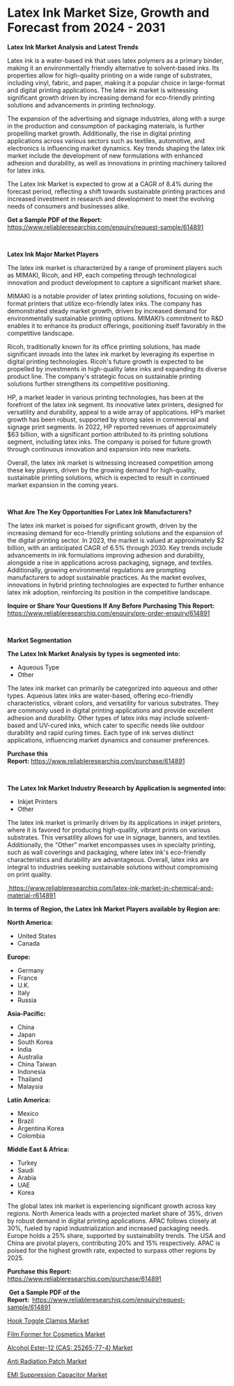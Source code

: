 <p><h1>Latex Ink Market Size, Growth and Forecast from 2024 - 2031</h1></p><p><strong>Latex Ink Market Analysis and Latest Trends</strong></p>
<p><p>Latex ink is a water-based ink that uses latex polymers as a primary binder, making it an environmentally friendly alternative to solvent-based inks. Its properties allow for high-quality printing on a wide range of substrates, including vinyl, fabric, and paper, making it a popular choice in large-format and digital printing applications. The latex ink market is witnessing significant growth driven by increasing demand for eco-friendly printing solutions and advancements in printing technology. </p><p>The expansion of the advertising and signage industries, along with a surge in the production and consumption of packaging materials, is further propelling market growth. Additionally, the rise in digital printing applications across various sectors such as textiles, automotive, and electronics is influencing market dynamics. Key trends shaping the latex ink market include the development of new formulations with enhanced adhesion and durability, as well as innovations in printing machinery tailored for latex inks. </p><p>The Latex Ink Market is expected to grow at a CAGR of 8.4% during the forecast period, reflecting a shift towards sustainable printing practices and increased investment in research and development to meet the evolving needs of consumers and businesses alike.</p></p>
<p><strong>Get a Sample PDF of the Report:&nbsp;</strong> <a href="https://www.reliableresearchiq.com/enquiry/request-sample/614891?utm_campaign=103&utm_medium=2&utm_source=Github&utm_content=ia&utm_term=01102024&utm_id=latex-ink">https://www.reliableresearchiq.com/enquiry/request-sample/614891</a></p>
<p>&nbsp;</p>
<p><strong>Latex Ink Major Market Players</strong></p>
<p><p>The latex ink market is characterized by a range of prominent players such as MIMAKI, Ricoh, and HP, each competing through technological innovation and product development to capture a significant market share.</p><p>MIMAKI is a notable provider of latex printing solutions, focusing on wide-format printers that utilize eco-friendly latex inks. The company has demonstrated steady market growth, driven by increased demand for environmentally sustainable printing options. MIMAKI’s commitment to R&D enables it to enhance its product offerings, positioning itself favorably in the competitive landscape.</p><p>Ricoh, traditionally known for its office printing solutions, has made significant inroads into the latex ink market by leveraging its expertise in digital printing technologies. Ricoh's future growth is expected to be propelled by investments in high-quality latex inks and expanding its diverse product line. The company's strategic focus on sustainable printing solutions further strengthens its competitive positioning.</p><p>HP, a market leader in various printing technologies, has been at the forefront of the latex ink segment. Its innovative latex printers, designed for versatility and durability, appeal to a wide array of applications. HP’s market growth has been robust, supported by strong sales in commercial and signage print segments. In 2022, HP reported revenues of approximately $63 billion, with a significant portion attributed to its printing solutions segment, including latex inks. The company is poised for future growth through continuous innovation and expansion into new markets.</p><p>Overall, the latex ink market is witnessing increased competition among these key players, driven by the growing demand for high-quality, sustainable printing solutions, which is expected to result in continued market expansion in the coming years.</p></p>
<p>&nbsp;</p>
<p><strong>What Are The Key Opportunities For Latex Ink Manufacturers?</strong></p>
<p><p>The latex ink market is poised for significant growth, driven by the increasing demand for eco-friendly printing solutions and the expansion of the digital printing sector. In 2023, the market is valued at approximately $2 billion, with an anticipated CAGR of 6.5% through 2030. Key trends include advancements in ink formulations improving adhesion and durability, alongside a rise in applications across packaging, signage, and textiles. Additionally, growing environmental regulations are prompting manufacturers to adopt sustainable practices. As the market evolves, innovations in hybrid printing technologies are expected to further enhance latex ink adoption, reinforcing its position in the competitive landscape.</p></p>
<p><strong>Inquire or Share Your Questions If Any Before Purchasing This Report:</strong> <a href="https://www.reliableresearchiq.com/enquiry/pre-order-enquiry/614891?utm_campaign=103&utm_medium=2&utm_source=Github&utm_content=ia&utm_term=01102024&utm_id=latex-ink">https://www.reliableresearchiq.com/enquiry/pre-order-enquiry/614891</a></p>
<p>&nbsp;</p>
<p><strong>Market Segmentation</strong></p>
<p><strong>The Latex Ink Market Analysis by types is segmented into:</strong></p>
<p><ul><li>Aqueous Type</li><li>Other</li></ul></p>
<p><p>The latex ink market can primarily be categorized into aqueous and other types. Aqueous latex inks are water-based, offering eco-friendly characteristics, vibrant colors, and versatility for various substrates. They are commonly used in digital printing applications and provide excellent adhesion and durability. Other types of latex inks may include solvent-based and UV-cured inks, which cater to specific needs like outdoor durability and rapid curing times. Each type of ink serves distinct applications, influencing market dynamics and consumer preferences.</p></p>
<p><strong>Purchase this Report:&nbsp;</strong><a href="https://www.reliableresearchiq.com/purchase/614891?utm_campaign=103&utm_medium=2&utm_source=Github&utm_content=ia&utm_term=01102024&utm_id=latex-ink">https://www.reliableresearchiq.com/purchase/614891</a></p>
<p>&nbsp;</p>
<p><strong>The Latex Ink Market Industry Research by Application is segmented into:</strong></p>
<p><ul><li>Inkjet Printers</li><li>Other</li></ul></p>
<p><p>The latex ink market is primarily driven by its applications in inkjet printers, where it is favored for producing high-quality, vibrant prints on various substrates. This versatility allows for use in signage, banners, and textiles. Additionally, the "Other" market encompasses uses in specialty printing, such as wall coverings and packaging, where latex ink's eco-friendly characteristics and durability are advantageous. Overall, latex inks are integral to industries seeking sustainable solutions without compromising on print quality.</p></p>
<p><a href="https://www.reliableresearchiq.com/latex-ink-market-in-chemical-and-material-r614891?utm_campaign=103&utm_medium=2&utm_source=Github&utm_content=ia&utm_term=01102024&utm_id=latex-ink">&nbsp;https://www.reliableresearchiq.com/latex-ink-market-in-chemical-and-material-r614891</a></p>
<p><strong>In terms of Region, the Latex Ink Market Players available by Region are:</strong></p>
<p>
    <p> <strong> North America: </strong>
        <ul>
            <li>United States</li>
            <li>Canada</li>
        </ul>
        </p> 
    <p> <strong> Europe: </strong>
        <ul>
            <li>Germany</li>
            <li>France</li>
            <li>U.K.</li>
            <li>Italy</li>
            <li>Russia</li>
        </ul>
        </p> 
    <p> <strong> Asia-Pacific: </strong>
        <ul>
            <li>China</li>
            <li>Japan</li>
            <li>South Korea</li>
            <li>India</li>
            <li>Australia</li>
            <li>China Taiwan</li>
            <li>Indonesia</li>
            <li>Thailand</li>
            <li>Malaysia</li>
        </ul>
        </p> 
    <p> <strong> Latin America: </strong>
        <ul>
            <li>Mexico</li>
            <li>Brazil</li>
            <li>Argentina Korea</li>
            <li>Colombia</li>
        </ul>
        </p> 
    <p> <strong> Middle East & Africa: </strong>
        <ul>
            <li>Turkey</li>
            <li>Saudi</li>
            <li>Arabia</li>
            <li>UAE</li>
            <li>Korea</li>
        </ul>
    </p>
    </p>
<p><p>The global latex ink market is experiencing significant growth across key regions. North America leads with a projected market share of 35%, driven by robust demand in digital printing applications. APAC follows closely at 30%, fueled by rapid industrialization and increased packaging needs. Europe holds a 25% share, supported by sustainability trends. The USA and China are pivotal players, contributing 20% and 15% respectively. APAC is poised for the highest growth rate, expected to surpass other regions by 2025.</p></p>
<p><strong>Purchase this Report: </strong><a href="https://www.reliableresearchiq.com/purchase/614891?utm_campaign=103&utm_medium=2&utm_source=Github&utm_content=ia&utm_term=01102024&utm_id=latex-ink">https://www.reliableresearchiq.com/purchase/614891</a></p>
<p>&nbsp;<strong>Get a Sample PDF of the Report:&nbsp;&nbsp;</strong><a href="https://www.reliableresearchiq.com/enquiry/request-sample/614891?utm_campaign=103&utm_medium=2&utm_source=Github&utm_content=ia&utm_term=01102024&utm_id=latex-ink">https://www.reliableresearchiq.com/enquiry/request-sample/614891</a></p>
<p><strong></strong></p>
<p><p><a href="https://www.linkedin.com/pulse/unlocking-growth-potential-market-strategic-analysis-hook-t4r2f?utm_campaign=103&utm_medium=2&utm_source=Github&utm_content=ia&utm_term=01102024&utm_id=latex-ink">Hook Toggle Clamps Market</a></p><p><a href="https://github.com/bo24bogard/Market-Research-Report-List-1/blob/main/film-former-for-cosmetics-market.md?utm_campaign=103&utm_medium=2&utm_source=Github&utm_content=ia&utm_term=01102024&utm_id=latex-ink">Film Former for Cosmetics Market</a></p><p><a href="https://github.com/AlbanaGurakuqi475/Market-Research-Report-List-1/blob/main/alcohol-ester-12-cas-25265-77-4-market.md?utm_campaign=103&utm_medium=2&utm_source=Github&utm_content=ia&utm_term=01102024&utm_id=latex-ink">Alcohol Ester-12 (CAS: 25265-77-4) Market</a></p><p><a href="https://issuu.com/reportprime-2/docs/anti-radiation-patch-market-size-20_a92362546842dc?utm_campaign=103&utm_medium=2&utm_source=Github&utm_content=ia&utm_term=01102024&utm_id=latex-ink">Anti Radiation Patch Market</a></p><p><a href="https://issuu.com/reportprime-2/docs/emi-suppression-capacitor-market-si_8c876c020277ff?utm_campaign=103&utm_medium=2&utm_source=Github&utm_content=ia&utm_term=01102024&utm_id=latex-ink">EMI Suppression Capacitor Market</a></p></p>